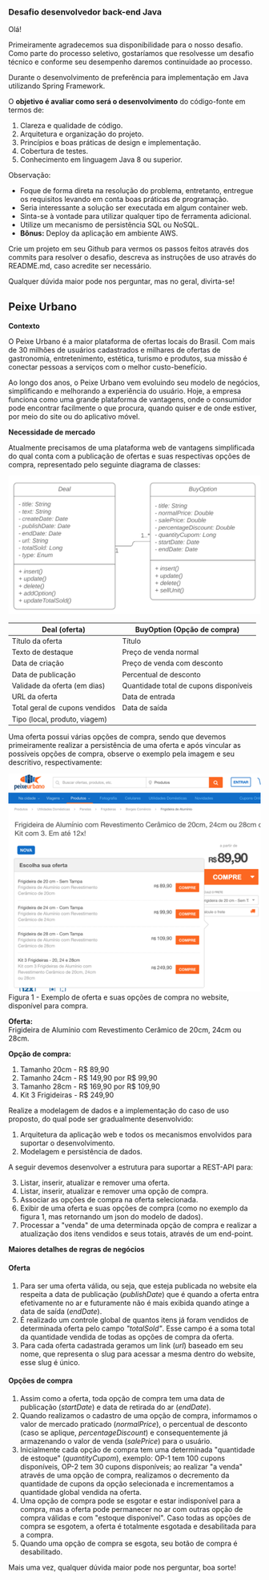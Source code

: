 ### Desafio desenvolvedor back-end Java

Olá!

Primeiramente agradecemos sua disponibilidade para o nosso desafio.
Como parte do processo seletivo, gostaríamos que resolvesse um desafio técnico e conforme seu desempenho daremos continuidade ao processo.

Durante o desenvolvimento de preferência para implementação em Java utilizando Spring Framework.

O **objetivo é avaliar como será o desenvolvimento** do código-fonte em termos de:

1. Clareza e qualidade de código.
2. Arquitetura e organização do projeto.
3. Princípios e boas práticas de design e implementação.
4. Cobertura de testes.
5. Conhecimento em linguagem Java 8 ou superior.

Observação:

- Foque de forma direta na resolução do problema, entretanto, entregue os requisitos levando em conta boas práticas de programação.
- Seria interessante a solução ser executada em algum container web.
- Sinta-se à vontade para utilizar qualquer tipo de ferramenta adicional.
- Utilize um mecanismo de persistência SQL ou NoSQL.
- **Bônus:** Deploy da aplicação em ambiente AWS.

Crie um projeto em seu Github para vermos os passos feitos através dos commits para resolver o desafio, descreva as instruções de uso através do README.md, caso acredite ser necessário.

Qualquer dúvida maior pode nos perguntar, mas no geral, divirta-se!

## Peixe Urbano

**Contexto**

O Peixe Urbano é a maior plataforma de ofertas locais do Brasil. Com mais de 30 milhões de usuários cadastrados e milhares de ofertas de gastronomia, entretenimento, estética, turismo e produtos, sua missão é conectar pessoas a serviços com o melhor custo-benefício. 

Ao longo dos anos, o Peixe Urbano vem evoluindo seu modelo de negócios, simplificando e melhorando a experiência do usuário. Hoje, a empresa funciona como uma grande plataforma de vantagens, onde o consumidor pode encontrar facilmente o que procura, quando quiser e de onde estiver, por meio do site ou do aplicativo móvel.

**Necessidade de mercado**

Atualmente precisamos de uma plataforma web de vantagens simplificada do qual conta com a publicação de ofertas e suas respectivas opções de compra, representado pelo seguinte diagrama de classes:

![alt text](./imagens/UML-Model-2.png) 

| Deal (oferta)  | BuyOption (Opção de compra)  |
|---|---|
| Título da oferta | Título  |
| Texto de destaque | Preço de venda normal  |
| Data de criação | Preço de venda com desconto  |
| Data de publicação | Percentual de desconto |
| Validade da oferta (em dias) | Quantidade total de cupons disponíveis |
| URL da oferta | Data de entrada |
| Total geral de cupons vendidos | Data de saída | 
| Tipo (local, produto, viagem) |  |


Uma oferta possui várias opções de compra, sendo que devemos primeiramente realizar a persistência de uma oferta e após vincular as possíveis opções de compra, observe o exemplo pela imagem e seu descritivo, respectivamente:

![alt text](./imagens/exemplo-oferta.png)
Figura 1 - Exemplo de oferta e suas opções de compra no website, disponível para compra.

**Oferta:**<br>
Frigideira de Alumínio com Revestimento Cerâmico de 20cm, 24cm ou 28cm.
 
**Opção de compra:**<br>
1. Tamanho 20cm - R$ 89,90
2. Tamanho 24cm - R$ 149,90 por R$ 99,90
3. Tamanho 28cm - R$ 169,90 por R$ 109,90
4. Kit 3 Frigideiras - R$ 249,90 

Realize a modelagem de dados e a implementação do caso de uso proposto, do qual pode ser gradualmente desenvolvido:

1. Arquitetura da aplicação web e todos os mecanismos envolvidos para suportar o desenvolvimento.
2. Modelagem e persistência de dados.

A seguir devemos desenvolver a estrutura para suportar a REST-API para: 

3. Listar, inserir, atualizar e remover uma oferta.
4. Listar, inserir, atualizar e remover uma opção de compra.
5. Associar as opções de compra na oferta selecionada.
6. Exibir de uma oferta e suas opções de compra (como no exemplo da figura 1, mas retornando um json do modelo de dados).
7. Processar a "venda" de uma determinada opção de compra e realizar a atualização dos itens vendidos e seus totais, através de um end-point.

**Maiores detalhes de regras de negócios**

#### Oferta

1. Para ser uma oferta válida, ou seja, que esteja publicada no website ela respeita a data de publicação (_publishDate_) que é quando a oferta entra efetivamente no ar e futuramente não é mais exibida quando atinge a data de saída (_endDate_).
2. É realizado um controle global de quantos itens já foram vendidos de determinada oferta pelo campo _"totalSold"_. Esse campo é a soma total da quantidade vendida de todas as opções de compra da oferta.
3. Para cada oferta cadastrada geramos um link (_url_) baseado em seu nome, que representa o slug para acessar a mesma dentro do website, esse slug é único.

#### Opções de compra

1. Assim como a oferta, toda opção de compra tem uma data de publicação (_startDate_) e data de retirada do ar (_endDate_).
2. Quando realizamos o cadastro de uma opção de compra, informamos o valor de mercado praticado (_normalPrice_), o percentual de desconto (caso se aplique, _percentageDiscount_) e consequentemente já armazenando o valor de venda (_salePrice_) para o usuário.
3. Inicialmente cada opção de compra tem uma determinada "quantidade de estoque" (_quantityCupom_), exemplo: OP-1 tem 100 cupons disponíveis, OP-2 tem 30 cupons disponíveis; ao realizar "a venda" através de uma opção de compra, realizamos o decremento da quantidade de cupons da opção selecionada e incrementamos a quantidade global vendida na oferta.
4. Uma opção de compra pode se esgotar e estar indisponível para a compra, mas a oferta pode permanecer no ar com outras opção de compra válidas e com "estoque disponível". Caso todas as opções de compra se esgotem, a oferta é totalmente esgotada e desabilitada para a compra.
5. Quando uma opção de compra se esgota, seu botão de compra é desabilitado.

Mais uma vez, qualquer dúvida maior pode nos perguntar, boa sorte!